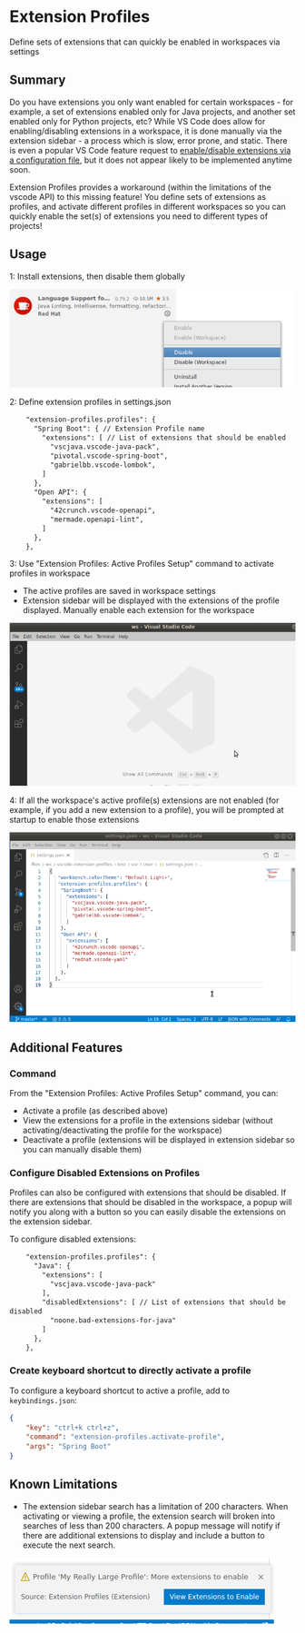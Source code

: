 # Extension Profiles

Define sets of extensions that can quickly be enabled in workspaces via settings

## Summary

Do you have extensions you only want enabled for certain workspaces - for example, a set of extensions enabled only for Java projects, and another set enabled only for Python projects, etc?  While VS Code does allow for enabling/disabling extensions in a workspace, it is done manually via the extension sidebar - a process which is slow, error prone, and static.  There is even a popular VS Code feature request to [enable/disable extensions via a configuration file](https://github.com/microsoft/vscode/issues/40239), but it does not appear likely to be implemented anytime soon.

Extension Profiles provides a workaround (within the limitations of the vscode API) to this missing feature!  You define sets of extensions as profiles, and activate different profiles in different workspaces so you can quickly enable the set(s) of extensions you need to different types of projects!

## Usage

1: Install extensions, then disable them globally

![Disable extension globally example](images/disable-ext-globally.png)

2: Define extension profiles in settings.json

```jsonc
    "extension-profiles.profiles": {
      "Spring Boot": { // Extension Profile name
        "extensions": [ // List of extensions that should be enabled
          "vscjava.vscode-java-pack",
          "pivotal.vscode-spring-boot",
          "gabrielbb.vscode-lombok",
        ]
      },
      "Open API": {
        "extensions": [
          "42crunch.vscode-openapi",
          "mermade.openapi-lint",
        ]
      },
    },
```

3: Use "Extension Profiles: Active Profiles Setup" command to activate profiles in workspace

- The active profiles are saved in workspace settings
- Extension sidebar will be displayed with the extensions of the profile displayed.  Manually enable each extension for the workspace

![Activate Profile Example](images/activate-profile-example.png)

4: If all the workspace's active profile(s) extensions are not enabled (for example, if you add a new extension to a profile), you will be prompted at startup to enable those extensions 

![Startup Check Image](images/startup-check-example.png)

## Additional Features

### Command

From the "Extension Profiles: Active Profiles Setup" command, you can:

  - Activate a profile (as described above)
  - View the extensions for a profile in the extensions sidebar (without activating/deactivating the profile for the workspace)
  - Deactivate a profile (extensions will be displayed in extension sidebar so you can manually disable them)

### Configure Disabled Extensions on Profiles

Profiles can also be configured with extensions that should be disabled.  If there are extensions that should be disabled in the workspace, a popup will notify you along with a button so you can easily disable the extensions on the extension sidebar.

To configure disabled extensions:
```jsonc
    "extension-profiles.profiles": {
      "Java": {
        "extensions": [
          "vscjava.vscode-java-pack"
        ],
        "disabledExtensions": [ // List of extensions that should be disabled
          "noone.bad-extensions-for-java"
        ]
      },
    },
```

### Create keyboard shortcut to directly activate a profile

To configure a keyboard shortcut to active a profile, add to `keybindings.json`:
```json
{
    "key": "ctrl+k ctrl+z",
    "command": "extension-profiles.activate-profile",
    "args": "Spring Boot"
}

```

## Known Limitations

- The extension sidebar search has a limitation of 200 characters.  When activating or viewing a profile, the extension search will broken into searches of less than 200 characters.  A popup message will notify if there are additional extensions to display and include a button to execute the next search.

![More Extensions to Enable Popup Example](images/example-more-extensions-to-enable.png)
